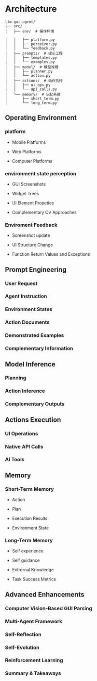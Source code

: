 # Architecture
```
llm-gui-agent/
├── src/
│   ├── env/  # 操作环境

│   │   ├── platform.py
│   │   ├── perceiver.py 
│   │   └── feedback.py
│   ├── prompts/  # 提示工程
│   │   ├── templates.py
│   │   └── examples.py  
│   ├── model/  # 模型推理
│   │   ├── planner.py
│   │   └── action.py
│   ├── actions/  # 动作执行
│   │   ├── ui_ops.py
│   │   └── api_calls.py
│   └── memory/  # 记忆系统
│       ├── short_term.py
│       └── long_term.py
```
## Operating Environment

### platform

- Mobile Platforms

- Web Platforms

- Computer Platforms

### environment state perception

- GUI Screenshots

- Widget Trees

- UI Element Propeties

- Complementary CV Approaches

### Enviroment Feedback

- Screenshot update

- UI Structure Change

- Function Return Values and Exceptions



## Prompt Engineering

### User Request

### Agent Instruction

### Environment States

### Action Documents

### Demonstrated Examples

### Complementary Information

## Model Inference

### Planning

### Action Inference

### Complementary Outputs

## Actions Execution

### UI Operations

### Native API Calls

### AI Tools

## Memory

### Short-Term Memory

- Action

- Plan

- Execution Results

- Environment State

### Long-Term Memory

- Self experience

- Self guidance

- Extrernal Knowledge

- Task Success Metrics

## Advanced Enhancements

### Computer Vision-Based GUI Parsing

### Multi-Agent Framework

### Self-Reflection

### Self-Evolution

### Reinforcement Learning

### Summary & Takeaways

